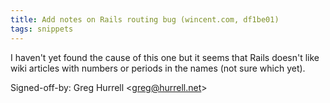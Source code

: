 ```yaml
---
title: Add notes on Rails routing bug (wincent.com, df1be01)
tags: snippets
---
```


I haven't yet found the cause of this one but it seems that Rails doesn't like wiki articles with numbers or periods in the names (not sure which yet).

Signed-off-by: Greg Hurrell &lt;greg@hurrell.net&gt;
